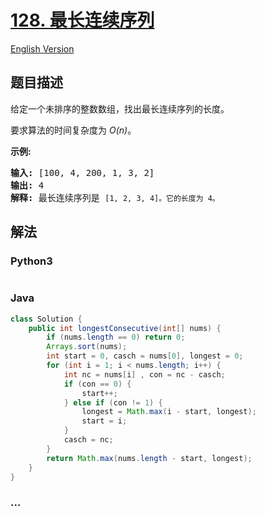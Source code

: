 # [128. 最长连续序列](https://leetcode-cn.com/problems/longest-consecutive-sequence)

[English Version](/solution/0100-0199/0128.Longest%20Consecutive%20Sequence/README_EN.md)

## 题目描述

<!-- 这里写题目描述 -->
<p>给定一个未排序的整数数组，找出最长连续序列的长度。</p>

<p>要求算法的时间复杂度为&nbsp;<em>O(n)</em>。</p>

<p><strong>示例:</strong></p>

<pre><strong>输入:</strong>&nbsp;[100, 4, 200, 1, 3, 2]
<strong>输出:</strong> 4
<strong>解释:</strong> 最长连续序列是 <code>[1, 2, 3, 4]。它的长度为 4。</code></pre>

## 解法

<!-- 这里可写通用的实现逻辑 -->

<!-- tabs:start -->

### **Python3**

<!-- 这里可写当前语言的特殊实现逻辑 -->

```python

```

### **Java**

<!-- 这里可写当前语言的特殊实现逻辑 -->

```java
class Solution {
    public int longestConsecutive(int[] nums) {
        if (nums.length == 0) return 0;
        Arrays.sort(nums);
        int start = 0, casch = nums[0], longest = 0;
        for (int i = 1; i < nums.length; i++) {
            int nc = nums[i] , con = nc - casch;
            if (con == 0) {
                start++;
            } else if (con != 1) {
                longest = Math.max(i - start, longest);
                start = i;
            }
            casch = nc;
        }
        return Math.max(nums.length - start, longest);
    }
}
```

### **...**

```

```

<!-- tabs:end -->

